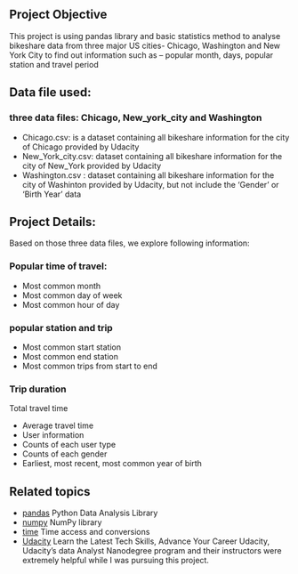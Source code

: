 ## Project Objective
This project is using pandas library and basic statistics method to analyse bikeshare data from three major US cities- Chicago, Washington and New York City to find out information such as – popular month, days, popular station and travel period 

## Data file used: 
### three data files: Chicago, New_york_city and Washington 
* Chicago.csv: is a dataset containing all bikeshare information for the city of Chicago provided by Udacity 
* New_York_city.csv: dataset containing all bikeshare information for the city of New_York provided by Udacity 
* Washington.csv : dataset containing all bikeshare information for the city of Washinton provided by Udacity, but not include the ‘Gender’ or ‘Birth Year’ data 

## Project Details:
Based on those three data files, we explore following information:
### Popular time of travel:
* Most common month 
* Most common day of week
* Most common hour of day
### popular station and trip 
* Most common start station
* Most common end station 
* Most common trips from start to end 
### Trip duration 
Total travel time 
* Average travel time 
* User information 
* Counts of each user type 
* Counts of each gender 
* Earliest, most recent, most common year of birth 

## Related topics 
* [pandas](https://pandas.pydata.org/) Python Data Analysis Library 
* [numpy](http://www.numpy.org/) NumPy library
* [time](https://docs.python.org/2/library/time.html) Time access and conversions
* [Udacity](https://udacity.com) Learn the Latest Tech Skills, Advance Your Career Udacity, Udacity’s data Analyst Nanodegree program and their instructors were extremely helpful while I was pursuing this project.



